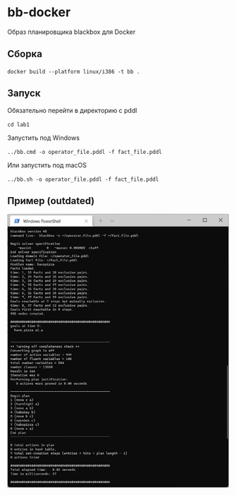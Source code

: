 # bb-docker
Образ планировщика blackbox для Docker

## Сборка
``docker build --platform linux/i386 -t bb .``

## Запуск
Обязательно перейти в директорию с pddl

``cd lab1``

Запустить под Windows

``../bb.cmd -o operator_file.pddl -f fact_file.pddl``

Или запустить под macOS

``../bb.sh -o operator_file.pddl -f fact_file.pddl``

## Пример (outdated)
![alt text](result.jpg)
